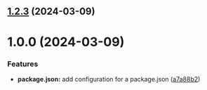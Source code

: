 ## [1.2.3](https://github.com/7S7eVe7N7/git-extended/compare/v1.0.0...v1.2.3) (2024-03-09)



# 1.0.0 (2024-03-09)


### Features

* **package.json:** add configuration for a package.json ([a7a88b2](https://github.com/7S7eVe7N7/git-extended/commit/a7a88b2bdcf471e93a726ffe102b9003cb1cbfd6))



